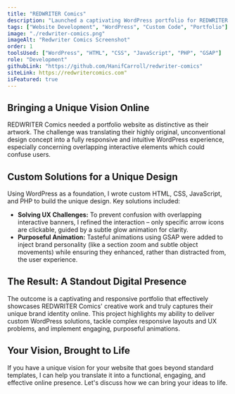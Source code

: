 ```yaml
---
title: "REDWRITER Comics"
description: "Launched a captivating WordPress portfolio for REDWRITER Comics, featuring a unique design, custom development, and engaging animations to showcase their creative work effectively."
tags: ["Website Development", "WordPress", "Custom Code", "Portfolio"]
image: "./redwriter-comics.png"
imageAlt: "Redwriter Comics Screenshot"
order: 1
toolsUsed: ["WordPress", "HTML", "CSS", "JavaScript", "PHP", "GSAP"]
role: "Development"
githubLink: "https://github.com/HanifCarroll/redwriter-comics"
siteLink: https://redwritercomics.com"
isFeatured: true
---
```


## Bringing a Unique Vision Online

REDWRITER Comics needed a portfolio website as distinctive as their artwork. The challenge was translating their highly original, unconventional design concept into a fully responsive and intuitive WordPress experience, especially concerning overlapping interactive elements which could confuse users.

## Custom Solutions for a Unique Design

Using WordPress as a foundation, I wrote custom HTML, CSS, JavaScript, and PHP to build the unique design. Key solutions included:

-   **Solving UX Challenges:** To prevent confusion with overlapping interactive banners, I refined the interaction – only specific arrow icons are clickable, guided by a subtle glow animation for clarity.
-   **Purposeful Animation:** Tasteful animations using GSAP were added to inject brand personality (like a section zoom and subtle object movements) while ensuring they enhanced, rather than distracted from, the user experience.

## The Result: A Standout Digital Presence

The outcome is a captivating and responsive portfolio that effectively showcases REDWRITER Comics' creative work and truly captures their unique brand identity online. This project highlights my ability to deliver custom WordPress solutions, tackle complex responsive layouts and UX problems, and implement engaging, purposeful animations.

## Your Vision, Brought to Life

If you have a unique vision for your website that goes beyond standard templates, I can help you translate it into a functional, engaging, and effective online presence. Let's discuss how we can bring your ideas to life.
